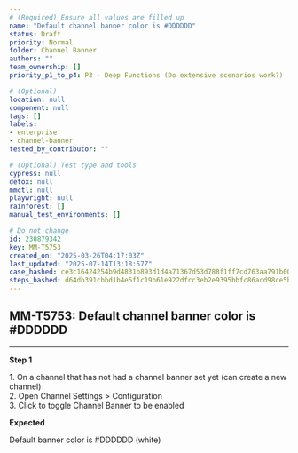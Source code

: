 ```yaml
---
# (Required) Ensure all values are filled up
name: "Default channel banner color is #DDDDDD"
status: Draft
priority: Normal
folder: Channel Banner
authors: ""
team_ownership: []
priority_p1_to_p4: P3 - Deep Functions (Do extensive scenarios work?)

# (Optional)
location: null
component: null
tags: []
labels:
- enterprise
- channel-banner
tested_by_contributor: ""

# (Optional) Test type and tools
cypress: null
detox: null
mmctl: null
playwright: null
rainforest: []
manual_test_environments: []

# Do not change
id: 230879342
key: MM-T5753
created_on: "2025-03-26T04:17:03Z"
last_updated: "2025-07-14T13:18:57Z"
case_hashed: ce3c16424254b9d4831b893d1d4a71367d53d788f1ff7cd763aa791b00efa4f0f48099dbbe479648d8b09b7173eea739
steps_hashed: d64db391cbbd1b4e5f1c19b61e922dfcc3eb2e9395bbfc86acd98ce5bcc0c00d1c54cd4e95e5f2480e0a2c24935d2631
---
```


<!-- (Auto-generated) Based on frontmatter's "key" and "name" -->

## MM-T5753: Default channel banner color is #DDDDDD

---

**Step 1**

1\. On a ​channel ​that has not had a channel banner set yet (can create a new channel)\
2\. ​Open Channel Settings > Configuration\
3\. Click to toggle Channel Banner to ​be ​enabled

**Expected**

Default banner color is #DDDDDD (white)
